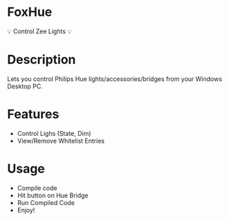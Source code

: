# FoxHue
💡 Control Zee Lights 💡

# Description
Lets you control Philips Hue lights/accessories/bridges from your Windows Desktop PC.

# Features
- Control Lighs (State, Dim)
- View/Remove Whitelist Entries

# Usage
- Compile code
- Hit button on Hue Bridge
- Run Compiled Code
- Enjoy!
